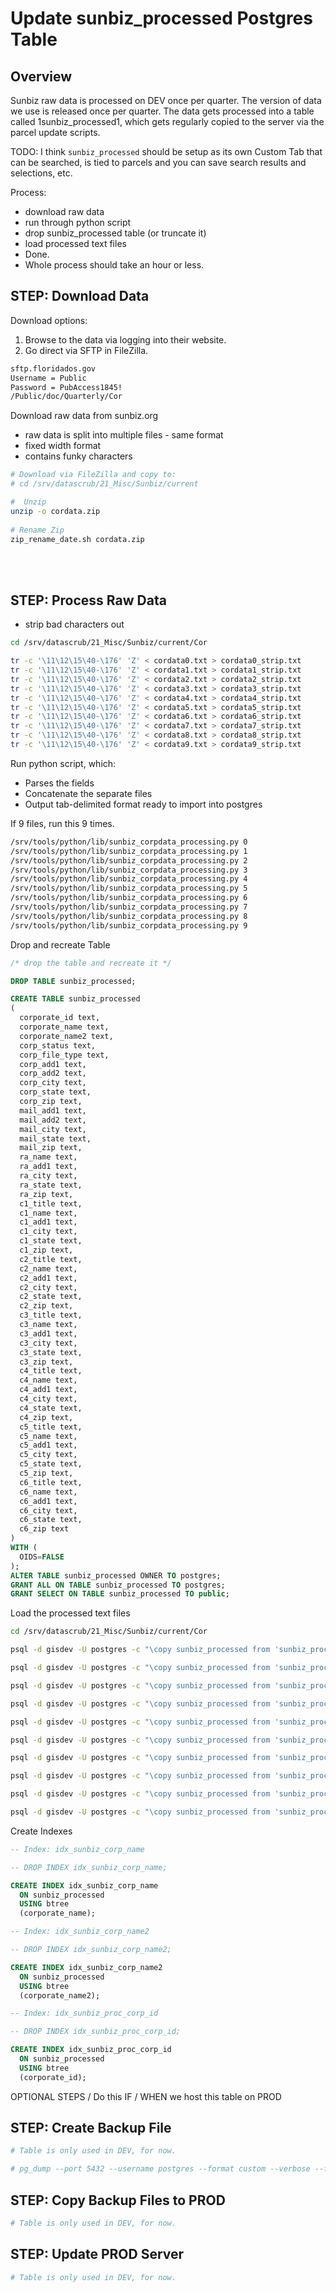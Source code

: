 
# Update sunbiz_processed Postgres Table

## Overview

Sunbiz raw data is processed on DEV once per quarter. The version of data we use is released once per quarter. The data gets processed into a table called 1sunbiz_processed1, which gets regularly copied to the server via the parcel update scripts.

TODO: I think `sunbiz_processed` should be setup as its own Custom Tab that can be searched, is tied to parcels and you can save search results and selections, etc.



Process:


- download raw data
- run through python script
- drop sunbiz_processed table (or truncate it)
- load processed text files
- Done.
- Whole process should take an hour or less.



## STEP: Download Data

Download options:

1. Browse to the data via logging into their website.
2. Go direct via SFTP in FileZilla.

```bash
sftp.floridados.gov
Username = Public
Password = PubAccess1845!
/Public/doc/Quarterly/Cor
```

Download raw data from sunbiz.org
- raw data is split into multiple files - same format
- fixed width format
- contains funky characters
	
```bash
# Download via FileZilla and copy to:
# cd /srv/datascrub/21_Misc/Sunbiz/current

#  Unzip
unzip -o cordata.zip
 
# Rename Zip
zip_rename_date.sh cordata.zip

```


​	
​	
## STEP: Process Raw Data


- strip bad characters out

```bash
cd /srv/datascrub/21_Misc/Sunbiz/current/Cor

tr -c '\11\12\15\40-\176' 'Z' < cordata0.txt > cordata0_strip.txt
tr -c '\11\12\15\40-\176' 'Z' < cordata1.txt > cordata1_strip.txt
tr -c '\11\12\15\40-\176' 'Z' < cordata2.txt > cordata2_strip.txt
tr -c '\11\12\15\40-\176' 'Z' < cordata3.txt > cordata3_strip.txt
tr -c '\11\12\15\40-\176' 'Z' < cordata4.txt > cordata4_strip.txt
tr -c '\11\12\15\40-\176' 'Z' < cordata5.txt > cordata5_strip.txt
tr -c '\11\12\15\40-\176' 'Z' < cordata6.txt > cordata6_strip.txt
tr -c '\11\12\15\40-\176' 'Z' < cordata7.txt > cordata7_strip.txt
tr -c '\11\12\15\40-\176' 'Z' < cordata8.txt > cordata8_strip.txt
tr -c '\11\12\15\40-\176' 'Z' < cordata9.txt > cordata9_strip.txt
```



Run python script, which:

- Parses the fields
- Concatenate the separate files
- Output tab-delimited format ready to import into postgres

If 9 files, run this 9 times.

```bash
/srv/tools/python/lib/sunbiz_corpdata_processing.py 0
/srv/tools/python/lib/sunbiz_corpdata_processing.py 1
/srv/tools/python/lib/sunbiz_corpdata_processing.py 2
/srv/tools/python/lib/sunbiz_corpdata_processing.py 3
/srv/tools/python/lib/sunbiz_corpdata_processing.py 4
/srv/tools/python/lib/sunbiz_corpdata_processing.py 5
/srv/tools/python/lib/sunbiz_corpdata_processing.py 6
/srv/tools/python/lib/sunbiz_corpdata_processing.py 7
/srv/tools/python/lib/sunbiz_corpdata_processing.py 8
/srv/tools/python/lib/sunbiz_corpdata_processing.py 9

```

Drop and recreate Table

```sql
/* drop the table and recreate it */

DROP TABLE sunbiz_processed;

CREATE TABLE sunbiz_processed
(
  corporate_id text,
  corporate_name text,
  corporate_name2 text,
  corp_status text,
  corp_file_type text,
  corp_add1 text,
  corp_add2 text,
  corp_city text,
  corp_state text,
  corp_zip text,
  mail_add1 text,
  mail_add2 text,
  mail_city text,
  mail_state text,
  mail_zip text,
  ra_name text,
  ra_add1 text,
  ra_city text,
  ra_state text,
  ra_zip text,
  c1_title text,
  c1_name text,
  c1_add1 text,
  c1_city text,
  c1_state text,
  c1_zip text,
  c2_title text,
  c2_name text,
  c2_add1 text,
  c2_city text,
  c2_state text,
  c2_zip text,
  c3_title text,
  c3_name text,
  c3_add1 text,
  c3_city text,
  c3_state text,
  c3_zip text,
  c4_title text,
  c4_name text,
  c4_add1 text,
  c4_city text,
  c4_state text,
  c4_zip text,
  c5_title text,
  c5_name text,
  c5_add1 text,
  c5_city text,
  c5_state text,
  c5_zip text,
  c6_title text,
  c6_name text,
  c6_add1 text,
  c6_city text,
  c6_state text,
  c6_zip text
)
WITH (
  OIDS=FALSE
);
ALTER TABLE sunbiz_processed OWNER TO postgres;
GRANT ALL ON TABLE sunbiz_processed TO postgres;
GRANT SELECT ON TABLE sunbiz_processed TO public;

```

Load the processed text files

```bash
cd /srv/datascrub/21_Misc/Sunbiz/current/Cor

psql -d gisdev -U postgres -c "\copy sunbiz_processed from 'sunbiz_processed_0.txt' with delimiter as E'\t' null as ''"

psql -d gisdev -U postgres -c "\copy sunbiz_processed from 'sunbiz_processed_1.txt' with delimiter as E'\t' null as ''"

psql -d gisdev -U postgres -c "\copy sunbiz_processed from 'sunbiz_processed_2.txt' with delimiter as E'\t' null as ''"

psql -d gisdev -U postgres -c "\copy sunbiz_processed from 'sunbiz_processed_3.txt' with delimiter as E'\t' null as ''"

psql -d gisdev -U postgres -c "\copy sunbiz_processed from 'sunbiz_processed_4.txt' with delimiter as E'\t' null as ''"

psql -d gisdev -U postgres -c "\copy sunbiz_processed from 'sunbiz_processed_5.txt' with delimiter as E'\t' null as ''"

psql -d gisdev -U postgres -c "\copy sunbiz_processed from 'sunbiz_processed_6.txt' with delimiter as E'\t' null as ''"

psql -d gisdev -U postgres -c "\copy sunbiz_processed from 'sunbiz_processed_7.txt' with delimiter as E'\t' null as ''"

psql -d gisdev -U postgres -c "\copy sunbiz_processed from 'sunbiz_processed_8.txt' with delimiter as E'\t' null as ''"

psql -d gisdev -U postgres -c "\copy sunbiz_processed from 'sunbiz_processed_9.txt' with delimiter as E'\t' null as ''"

```

Create Indexes

```sql
-- Index: idx_sunbiz_corp_name

-- DROP INDEX idx_sunbiz_corp_name;

CREATE INDEX idx_sunbiz_corp_name
  ON sunbiz_processed
  USING btree
  (corporate_name);

-- Index: idx_sunbiz_corp_name2

-- DROP INDEX idx_sunbiz_corp_name2;

CREATE INDEX idx_sunbiz_corp_name2
  ON sunbiz_processed
  USING btree
  (corporate_name2);

-- Index: idx_sunbiz_proc_corp_id

-- DROP INDEX idx_sunbiz_proc_corp_id;

CREATE INDEX idx_sunbiz_proc_corp_id
  ON sunbiz_processed
  USING btree
  (corporate_id);

```



OPTIONAL STEPS / Do this IF / WHEN we host this table on PROD

## STEP: Create Backup File

```bash
# Table is only used in DEV, for now.

# pg_dump --port 5432 --username postgres --format custom --verbose --file "/var/www/apps/mapwise/htdocs/x342/sunbiz_processed.backup" --table "sunbiz_processed" gisdev
```



## STEP: Copy Backup Files to PROD

```bash
# Table is only used in DEV, for now.
```

## STEP: Update PROD Server

```bash
# Table is only used in DEV, for now.
```

